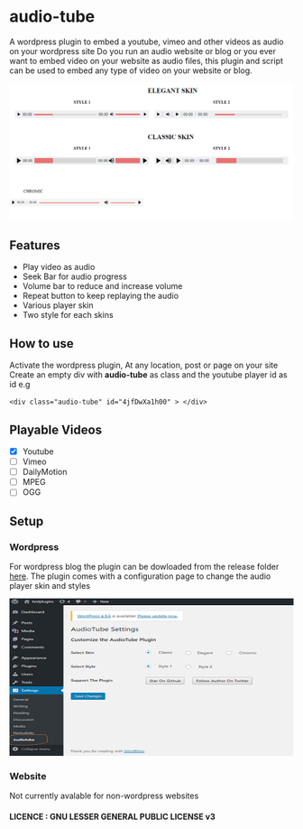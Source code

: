# audio-tube
A wordpress plugin to embed a youtube, vimeo and other videos as audio on your wordpress site
Do you run an audio website or blog or you ever want to embed video on your website as audio files, this plugin and script can be used to embed any type of video on your website or blog. 

![audio-tube](https://github.com/Thecarisma/audio-tube/blob/master/images/skin-and-styles.png)

## Features
 - Play video as audio
 - Seek Bar for audio progress
 - Volume bar to reduce and increase volume
 - Repeat button to keep replaying the audio 
 - Various player skin
 - Two style for each skins
 
## How to use
Activate the wordpress plugin, At any location, post or page on your site Create an empty div with **audio-tube** as class and the youtube player id as id e.g
```
<div class="audio-tube" id="4jfDwXa1h00" > </div>
```

## Playable Videos
  * [x] Youtube
  * [ ] Vimeo
  * [ ] DailyMotion
  * [ ] MPEG
  * [ ] OGG
  
## Setup
  ### Wordpress
  For wordpress blog the plugin can be dowloaded from the release folder [here](https://github.com/Thecarisma/audio-tube/releases).
The plugin comes with a configuration page to change the audio player skin and styles 

![wordpress-settings](https://github.com/Thecarisma/audio-tube/blob/master/images/wordpress-settings.png)

  ### Website
  Not currently avalable for non-wordpress websites
#### LICENCE : GNU LESSER GENERAL PUBLIC LICENSE v3
